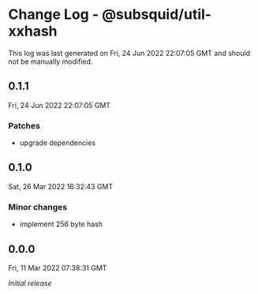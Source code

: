 # Change Log - @subsquid/util-xxhash

This log was last generated on Fri, 24 Jun 2022 22:07:05 GMT and should not be manually modified.

## 0.1.1
Fri, 24 Jun 2022 22:07:05 GMT

### Patches

- upgrade dependencies

## 0.1.0
Sat, 26 Mar 2022 16:32:43 GMT

### Minor changes

- implement 256 byte hash

## 0.0.0
Fri, 11 Mar 2022 07:38:31 GMT

_Initial release_

